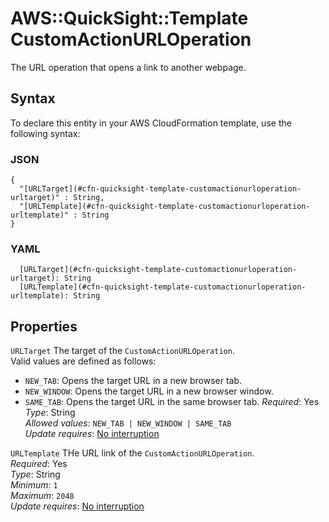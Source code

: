 # AWS::QuickSight::Template CustomActionURLOperation<a name="aws-properties-quicksight-template-customactionurloperation"></a>

The URL operation that opens a link to another webpage\.

## Syntax<a name="aws-properties-quicksight-template-customactionurloperation-syntax"></a>

To declare this entity in your AWS CloudFormation template, use the following syntax:

### JSON<a name="aws-properties-quicksight-template-customactionurloperation-syntax.json"></a>

```
{
  "[URLTarget](#cfn-quicksight-template-customactionurloperation-urltarget)" : String,
  "[URLTemplate](#cfn-quicksight-template-customactionurloperation-urltemplate)" : String
}
```

### YAML<a name="aws-properties-quicksight-template-customactionurloperation-syntax.yaml"></a>

```
  [URLTarget](#cfn-quicksight-template-customactionurloperation-urltarget): String
  [URLTemplate](#cfn-quicksight-template-customactionurloperation-urltemplate): String
```

## Properties<a name="aws-properties-quicksight-template-customactionurloperation-properties"></a>

`URLTarget` <a name="cfn-quicksight-template-customactionurloperation-urltarget"></a>
The target of the `CustomActionURLOperation`\.  
Valid values are defined as follows:

- `NEW_TAB`: Opens the target URL in a new browser tab\.
- `NEW_WINDOW`: Opens the target URL in a new browser window\.
- `SAME_TAB`: Opens the target URL in the same browser tab\.
  _Required_: Yes  
  _Type_: String  
  _Allowed values_: `NEW_TAB | NEW_WINDOW | SAME_TAB`  
  _Update requires_: [No interruption](https://docs.aws.amazon.com/AWSCloudFormation/latest/UserGuide/using-cfn-updating-stacks-update-behaviors.html#update-no-interrupt)

`URLTemplate` <a name="cfn-quicksight-template-customactionurloperation-urltemplate"></a>
THe URL link of the `CustomActionURLOperation`\.  
_Required_: Yes  
_Type_: String  
_Minimum_: `1`  
_Maximum_: `2048`  
_Update requires_: [No interruption](https://docs.aws.amazon.com/AWSCloudFormation/latest/UserGuide/using-cfn-updating-stacks-update-behaviors.html#update-no-interrupt)
